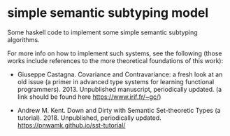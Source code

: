 # simple semantic subtyping model

Some haskell code to implement some simple semantic subtyping algorithms.

For more info on how to implement such systems, see the following (those works include
references to the more theoretical foundations of this work):

- Giuseppe Castagna. Covariance and Contravariance: a fresh look at an old issue (a primer in advanced type systems for learning functional programmers). 2013. Unpublished manuscript, periodically updated. (a link should be found here https://www.irif.fr/~gc/)

- Andrew M. Kent. Down and Dirty with Semantic Set-theoretic Types (a tutorial). 2018. Unpublished, periodically updated. https://pnwamk.github.io/sst-tutorial/
